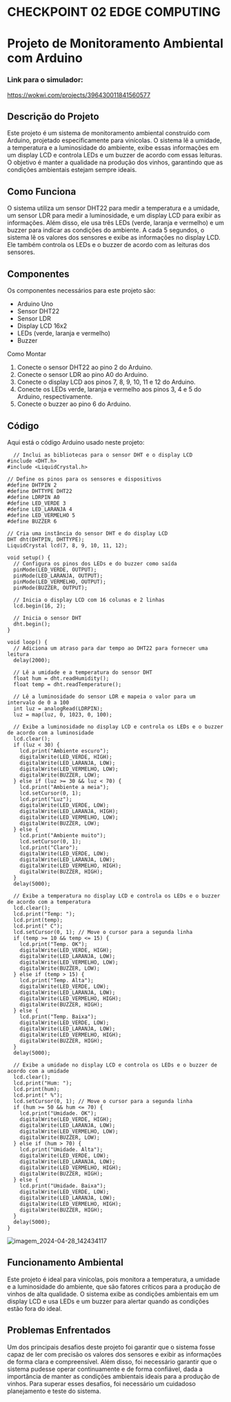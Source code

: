 # CHECKPOINT 02 EDGE COMPUTING

# Projeto de Monitoramento Ambiental com Arduino

### Link para o simulador:
<https://wokwi.com/projects/396430011841560577>

## Descrição do Projeto
Este projeto é um sistema de monitoramento ambiental construído com Arduino, projetado especificamente para vinícolas. O sistema lê a umidade, a temperatura e a luminosidade do ambiente, exibe essas informações em um display LCD e controla LEDs e um buzzer de acordo com essas leituras. O objetivo é manter a qualidade na produção dos vinhos, garantindo que as condições ambientais estejam sempre ideais.

## Como Funciona
O sistema utiliza um sensor DHT22 para medir a temperatura e a umidade, um sensor LDR para medir a luminosidade, e um display LCD para exibir as informações. Além disso, ele usa três LEDs (verde, laranja e vermelho) e um buzzer para indicar as condições do ambiente. A cada 5 segundos, o sistema lê os valores dos sensores e exibe as informações no display LCD. Ele também controla os LEDs e o buzzer de acordo com as leituras dos sensores.

## Componentes
Os componentes necessários para este projeto são:
* Arduino Uno
* Sensor DHT22
* Sensor LDR
* Display LCD 16x2
* LEDs (verde, laranja e vermelho)
* Buzzer

Como Montar
1. Conecte o sensor DHT22 ao pino 2 do Arduino.
2. Conecte o sensor LDR ao pino A0 do Arduino.
3. Conecte o display LCD aos pinos 7, 8, 9, 10, 11 e 12 do Arduino.
4. Conecte os LEDs verde, laranja e vermelho aos pinos 3, 4 e 5 do Arduino, respectivamente.
5. Conecte o buzzer ao pino 6 do Arduino.

## Código
Aqui está o código Arduino usado neste projeto:
~~~arduino
  // Inclui as bibliotecas para o sensor DHT e o display LCD
#include <DHT.h>
#include <LiquidCrystal.h>

// Define os pinos para os sensores e dispositivos
#define DHTPIN 2
#define DHTTYPE DHT22
#define LDRPIN A0
#define LED_VERDE 3
#define LED_LARANJA 4
#define LED_VERMELHO 5
#define BUZZER 6

// Cria uma instância do sensor DHT e do display LCD
DHT dht(DHTPIN, DHTTYPE);
LiquidCrystal lcd(7, 8, 9, 10, 11, 12);

void setup() {
  // Configura os pinos dos LEDs e do buzzer como saída
  pinMode(LED_VERDE, OUTPUT);
  pinMode(LED_LARANJA, OUTPUT);
  pinMode(LED_VERMELHO, OUTPUT);
  pinMode(BUZZER, OUTPUT);

  // Inicia o display LCD com 16 colunas e 2 linhas
  lcd.begin(16, 2);

  // Inicia o sensor DHT
  dht.begin();
}

void loop() {
  // Adiciona um atraso para dar tempo ao DHT22 para fornecer uma leitura
  delay(2000);

  // Lê a umidade e a temperatura do sensor DHT
  float hum = dht.readHumidity();
  float temp = dht.readTemperature();

  // Lê a luminosidade do sensor LDR e mapeia o valor para um intervalo de 0 a 100
  int luz = analogRead(LDRPIN);
  luz = map(luz, 0, 1023, 0, 100);

  // Exibe a luminosidade no display LCD e controla os LEDs e o buzzer de acordo com a luminosidade
  lcd.clear();
  if (luz < 30) {
    lcd.print("Ambiente escuro");
    digitalWrite(LED_VERDE, HIGH);
    digitalWrite(LED_LARANJA, LOW);
    digitalWrite(LED_VERMELHO, LOW);
    digitalWrite(BUZZER, LOW);
  } else if (luz >= 30 && luz < 70) {
    lcd.print("Ambiente a meia");
    lcd.setCursor(0, 1);
    lcd.print("Luz");
    digitalWrite(LED_VERDE, LOW);
    digitalWrite(LED_LARANJA, HIGH);
    digitalWrite(LED_VERMELHO, LOW);
    digitalWrite(BUZZER, LOW);
  } else {
    lcd.print("Ambiente muito");
    lcd.setCursor(0, 1);
    lcd.print("Claro");
    digitalWrite(LED_VERDE, LOW);
    digitalWrite(LED_LARANJA, LOW);
    digitalWrite(LED_VERMELHO, HIGH);
    digitalWrite(BUZZER, HIGH);
  }
  delay(5000);

  // Exibe a temperatura no display LCD e controla os LEDs e o buzzer de acordo com a temperatura
  lcd.clear();
  lcd.print("Temp: ");
  lcd.print(temp);
  lcd.print(" C");
  lcd.setCursor(0, 1); // Move o cursor para a segunda linha
  if (temp >= 10 && temp <= 15) {
    lcd.print("Temp. OK");
    digitalWrite(LED_VERDE, HIGH);
    digitalWrite(LED_LARANJA, LOW);
    digitalWrite(LED_VERMELHO, LOW);
    digitalWrite(BUZZER, LOW);
  } else if (temp > 15) {
    lcd.print("Temp. Alta");
    digitalWrite(LED_VERDE, LOW);
    digitalWrite(LED_LARANJA, LOW);
    digitalWrite(LED_VERMELHO, HIGH);
    digitalWrite(BUZZER, HIGH);
  } else {
    lcd.print("Temp. Baixa");
    digitalWrite(LED_VERDE, LOW);
    digitalWrite(LED_LARANJA, LOW);
    digitalWrite(LED_VERMELHO, HIGH);
    digitalWrite(BUZZER, HIGH);
  }
  delay(5000);

  // Exibe a umidade no display LCD e controla os LEDs e o buzzer de acordo com a umidade
  lcd.clear();
  lcd.print("Hum: ");
  lcd.print(hum);
  lcd.print(" %");
  lcd.setCursor(0, 1); // Move o cursor para a segunda linha
  if (hum >= 50 && hum <= 70) {
    lcd.print("Umidade. OK");
    digitalWrite(LED_VERDE, HIGH);
    digitalWrite(LED_LARANJA, LOW);
    digitalWrite(LED_VERMELHO, LOW);
    digitalWrite(BUZZER, LOW);
  } else if (hum > 70) {
    lcd.print("Umidade. Alta");
    digitalWrite(LED_VERDE, LOW);
    digitalWrite(LED_LARANJA, LOW);
    digitalWrite(LED_VERMELHO, HIGH);
    digitalWrite(BUZZER, HIGH);
  } else {
    lcd.print("Umidade. Baixa");
    digitalWrite(LED_VERDE, LOW);
    digitalWrite(LED_LARANJA, LOW);
    digitalWrite(LED_VERMELHO, HIGH);
    digitalWrite(BUZZER, HIGH);
  }
  delay(5000);
}
~~~

![imagem_2024-04-28_142434117](https://github.com/aarthurbf/cp02edgecomputing/assets/161460625/1c50b333-08d4-486d-9651-0cc4621bd1ca)


## Funcionamento Ambiental
Este projeto é ideal para vinícolas, pois monitora a temperatura, a umidade e a luminosidade do ambiente, que são fatores críticos para a produção de vinhos de alta qualidade. O sistema exibe as condições ambientais em um display LCD e usa LEDs e um buzzer para alertar quando as condições estão fora do ideal.

## Problemas Enfrentados
Um dos principais desafios deste projeto foi garantir que o sistema fosse capaz de ler com precisão os valores dos sensores e exibir as informações de forma clara e compreensível. Além disso, foi necessário garantir que o sistema pudesse operar continuamente e de forma confiável, dada a importância de manter as condições ambientais ideais para a produção de vinhos. Para superar esses desafios, foi necessário um cuidadoso planejamento e teste do sistema.
